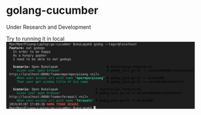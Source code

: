 # golang-cucumber

Under Research and Development

Try to running it in local
<br>
<img src="https://github.com/mpermperpisang/go-cucumber/blob/master/images/Screen%20Shot%202019-07-07%20at%2017.09.53.png" />
</br>
